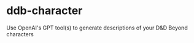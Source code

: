 # ddb-character
Use OpenAI's GPT tool(s) to generate descriptions of your D&amp;D Beyond characters
